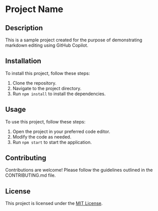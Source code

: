 # Project Name

## Description

This is a sample project created for the purpose of demonstrating markdown editing using GitHub Copilot.

## Installation

To install this project, follow these steps:

1. Clone the repository.
2. Navigate to the project directory.
3. Run `npm install` to install the dependencies.

## Usage

To use this project, follow these steps:

1. Open the project in your preferred code editor.
2. Modify the code as needed.
3. Run `npm start` to start the application.

## Contributing

Contributions are welcome! Please follow the guidelines outlined in the CONTRIBUTING.md file.

## License

This project is licensed under the [MIT License](https://opensource.org/licenses/MIT).
